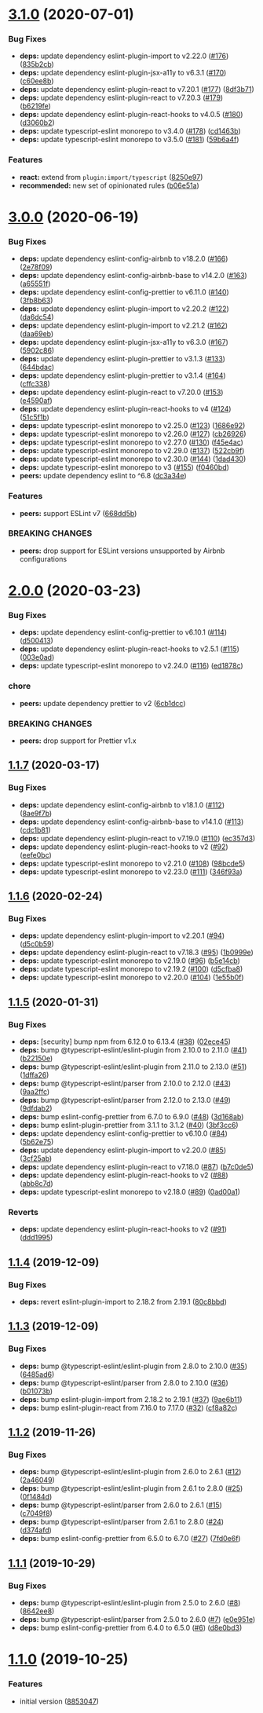 # [3.1.0](https://github.com/rfgamaral/eslint-config-typescript-unified/compare/v3.0.0...v3.1.0) (2020-07-01)


### Bug Fixes

* **deps:** update dependency eslint-plugin-import to v2.22.0 ([#176](https://github.com/rfgamaral/eslint-config-typescript-unified/issues/176)) ([835b2cb](https://github.com/rfgamaral/eslint-config-typescript-unified/commit/835b2cba48597ed698eba8f36c28bee0c9c707fa))
* **deps:** update dependency eslint-plugin-jsx-a11y to v6.3.1 ([#170](https://github.com/rfgamaral/eslint-config-typescript-unified/issues/170)) ([c60ee8b](https://github.com/rfgamaral/eslint-config-typescript-unified/commit/c60ee8b1b4dae1b1e557a831304873e58673460b))
* **deps:** update dependency eslint-plugin-react to v7.20.1 ([#177](https://github.com/rfgamaral/eslint-config-typescript-unified/issues/177)) ([8df3b71](https://github.com/rfgamaral/eslint-config-typescript-unified/commit/8df3b71384237e5f4255dc8ff2a127f8ebab0335))
* **deps:** update dependency eslint-plugin-react to v7.20.3 ([#179](https://github.com/rfgamaral/eslint-config-typescript-unified/issues/179)) ([b6219fe](https://github.com/rfgamaral/eslint-config-typescript-unified/commit/b6219fe02145056fc86694ec45be63980756fe00))
* **deps:** update dependency eslint-plugin-react-hooks to v4.0.5 ([#180](https://github.com/rfgamaral/eslint-config-typescript-unified/issues/180)) ([d3060b2](https://github.com/rfgamaral/eslint-config-typescript-unified/commit/d3060b2f8056c60de71530b2cf421e197d146bc1))
* **deps:** update typescript-eslint monorepo to v3.4.0 ([#178](https://github.com/rfgamaral/eslint-config-typescript-unified/issues/178)) ([cd1463b](https://github.com/rfgamaral/eslint-config-typescript-unified/commit/cd1463b2ad0778f2e4c9e985daebd89c85948298))
* **deps:** update typescript-eslint monorepo to v3.5.0 ([#181](https://github.com/rfgamaral/eslint-config-typescript-unified/issues/181)) ([59b6a4f](https://github.com/rfgamaral/eslint-config-typescript-unified/commit/59b6a4f8901da1834b585f9e6168567dc6467bd1))


### Features

* **react:** extend from `plugin:import/typescript` ([8250e97](https://github.com/rfgamaral/eslint-config-typescript-unified/commit/8250e970421fd750957bbe53c18ff1702839010a))
* **recommended:** new set of opinionated rules ([b06e51a](https://github.com/rfgamaral/eslint-config-typescript-unified/commit/b06e51a5b6061c7355bdbe1282014281e4e524e8))

# [3.0.0](https://github.com/rfgamaral/eslint-config-typescript-unified/compare/v2.0.0...v3.0.0) (2020-06-19)


### Bug Fixes

* **deps:** update dependency eslint-config-airbnb to v18.2.0 ([#166](https://github.com/rfgamaral/eslint-config-typescript-unified/issues/166)) ([2e78f09](https://github.com/rfgamaral/eslint-config-typescript-unified/commit/2e78f092f7ca27262076368ea2b82e2eb93049ba))
* **deps:** update dependency eslint-config-airbnb-base to v14.2.0 ([#163](https://github.com/rfgamaral/eslint-config-typescript-unified/issues/163)) ([a65551f](https://github.com/rfgamaral/eslint-config-typescript-unified/commit/a65551fbbce604caf51a52daed2f7b9ff7857911))
* **deps:** update dependency eslint-config-prettier to v6.11.0 ([#140](https://github.com/rfgamaral/eslint-config-typescript-unified/issues/140)) ([3fb8b63](https://github.com/rfgamaral/eslint-config-typescript-unified/commit/3fb8b63c43dbb306c84fb5d899469cec4820bbd1))
* **deps:** update dependency eslint-plugin-import to v2.20.2 ([#122](https://github.com/rfgamaral/eslint-config-typescript-unified/issues/122)) ([da6dc54](https://github.com/rfgamaral/eslint-config-typescript-unified/commit/da6dc54f2bd180ce58589a2fb672d6cc12629d90))
* **deps:** update dependency eslint-plugin-import to v2.21.2 ([#162](https://github.com/rfgamaral/eslint-config-typescript-unified/issues/162)) ([daa69eb](https://github.com/rfgamaral/eslint-config-typescript-unified/commit/daa69eb9a3d61dcc1f6dda56ffa9cc7868773811))
* **deps:** update dependency eslint-plugin-jsx-a11y to v6.3.0 ([#167](https://github.com/rfgamaral/eslint-config-typescript-unified/issues/167)) ([5902c86](https://github.com/rfgamaral/eslint-config-typescript-unified/commit/5902c86168b3c0fcbff09b4268542a0aa9ddd2eb))
* **deps:** update dependency eslint-plugin-prettier to v3.1.3 ([#133](https://github.com/rfgamaral/eslint-config-typescript-unified/issues/133)) ([644bdac](https://github.com/rfgamaral/eslint-config-typescript-unified/commit/644bdac70d0f6f25d0cf7b5cbb9d90d0cf6de4b4))
* **deps:** update dependency eslint-plugin-prettier to v3.1.4 ([#164](https://github.com/rfgamaral/eslint-config-typescript-unified/issues/164)) ([cffc338](https://github.com/rfgamaral/eslint-config-typescript-unified/commit/cffc338d578ea81a084ff41bca6109f5b17fe15f))
* **deps:** update dependency eslint-plugin-react to v7.20.0 ([#153](https://github.com/rfgamaral/eslint-config-typescript-unified/issues/153)) ([e4590af](https://github.com/rfgamaral/eslint-config-typescript-unified/commit/e4590af2af15af20e05fda479728931b294b2bd7))
* **deps:** update dependency eslint-plugin-react-hooks to v4 ([#124](https://github.com/rfgamaral/eslint-config-typescript-unified/issues/124)) ([51c5f1b](https://github.com/rfgamaral/eslint-config-typescript-unified/commit/51c5f1be89d16db9668569695a4aea39e3d935f5))
* **deps:** update typescript-eslint monorepo to v2.25.0 ([#123](https://github.com/rfgamaral/eslint-config-typescript-unified/issues/123)) ([1686e92](https://github.com/rfgamaral/eslint-config-typescript-unified/commit/1686e92faa1ba7af0f9e9448ddbca7e70945ca6c))
* **deps:** update typescript-eslint monorepo to v2.26.0 ([#127](https://github.com/rfgamaral/eslint-config-typescript-unified/issues/127)) ([cb26926](https://github.com/rfgamaral/eslint-config-typescript-unified/commit/cb26926a3f4f82cee6bbca3774b2fdc780bb23bf))
* **deps:** update typescript-eslint monorepo to v2.27.0 ([#130](https://github.com/rfgamaral/eslint-config-typescript-unified/issues/130)) ([f45e4ac](https://github.com/rfgamaral/eslint-config-typescript-unified/commit/f45e4ac3f87f32a8d250777ac38a108b568b371b))
* **deps:** update typescript-eslint monorepo to v2.29.0 ([#137](https://github.com/rfgamaral/eslint-config-typescript-unified/issues/137)) ([522cb9f](https://github.com/rfgamaral/eslint-config-typescript-unified/commit/522cb9f09cdb0a25b937bc87dff0917b6e3f3cac))
* **deps:** update typescript-eslint monorepo to v2.30.0 ([#144](https://github.com/rfgamaral/eslint-config-typescript-unified/issues/144)) ([1dad430](https://github.com/rfgamaral/eslint-config-typescript-unified/commit/1dad430885558829317796dd085cc1cd0a7a36c1))
* **deps:** update typescript-eslint monorepo to v3 ([#155](https://github.com/rfgamaral/eslint-config-typescript-unified/issues/155)) ([f0460bd](https://github.com/rfgamaral/eslint-config-typescript-unified/commit/f0460bd215c29e5a2f8de2f1133377ef8d28680f))
* **peers:** update dependency eslint to ^6.8 ([dc3a34e](https://github.com/rfgamaral/eslint-config-typescript-unified/commit/dc3a34eec459f786a95e5284f87750272e50312d))


### Features

* **peers:** support ESLint v7 ([668dd5b](https://github.com/rfgamaral/eslint-config-typescript-unified/commit/668dd5bce1d0da45d0619cddec153bb764a943b2))


### BREAKING CHANGES

* **peers:** drop support for ESLint versions unsupported by Airbnb
configurations

# [2.0.0](https://github.com/rfgamaral/eslint-config-typescript-unified/compare/v1.1.7...v2.0.0) (2020-03-23)


### Bug Fixes

* **deps:** update dependency eslint-config-prettier to v6.10.1 ([#114](https://github.com/rfgamaral/eslint-config-typescript-unified/issues/114)) ([d500413](https://github.com/rfgamaral/eslint-config-typescript-unified/commit/d500413a2025b85ad386d7967c6f511ec78a107c))
* **deps:** update dependency eslint-plugin-react-hooks to v2.5.1 ([#115](https://github.com/rfgamaral/eslint-config-typescript-unified/issues/115)) ([003e0ad](https://github.com/rfgamaral/eslint-config-typescript-unified/commit/003e0adfbb2cab341f818d4f181eb9812709882a))
* **deps:** update typescript-eslint monorepo to v2.24.0 ([#116](https://github.com/rfgamaral/eslint-config-typescript-unified/issues/116)) ([ed1878c](https://github.com/rfgamaral/eslint-config-typescript-unified/commit/ed1878c83836f4ce39d6c8a12d6848cdf2c7efb7))


### chore

* **peers:** update dependency prettier to v2 ([6cb1dcc](https://github.com/rfgamaral/eslint-config-typescript-unified/commit/6cb1dcc09cb1644a52feb887eebf591ff3e54f68))


### BREAKING CHANGES

* **peers:** drop support for Prettier v1.x

## [1.1.7](https://github.com/rfgamaral/eslint-config-typescript-unified/compare/v1.1.6...v1.1.7) (2020-03-17)


### Bug Fixes

* **deps:** update dependency eslint-config-airbnb to v18.1.0 ([#112](https://github.com/rfgamaral/eslint-config-typescript-unified/issues/112)) ([8ae9f7b](https://github.com/rfgamaral/eslint-config-typescript-unified/commit/8ae9f7bea914553edd9ca7786d66983da52277d5))
* **deps:** update dependency eslint-config-airbnb-base to v14.1.0 ([#113](https://github.com/rfgamaral/eslint-config-typescript-unified/issues/113)) ([cdc1b81](https://github.com/rfgamaral/eslint-config-typescript-unified/commit/cdc1b819f9dd618643680c537ec3d6709f19946d))
* **deps:** update dependency eslint-plugin-react to v7.19.0 ([#110](https://github.com/rfgamaral/eslint-config-typescript-unified/issues/110)) ([ec357d3](https://github.com/rfgamaral/eslint-config-typescript-unified/commit/ec357d3d4d760d3853abe2892bb6ceabe54eb066))
* **deps:** update dependency eslint-plugin-react-hooks to v2 ([#92](https://github.com/rfgamaral/eslint-config-typescript-unified/issues/92)) ([eefe0bc](https://github.com/rfgamaral/eslint-config-typescript-unified/commit/eefe0bc5c9e7081d0e0302560aad16903e089976))
* **deps:** update typescript-eslint monorepo to v2.21.0 ([#108](https://github.com/rfgamaral/eslint-config-typescript-unified/issues/108)) ([98bcde5](https://github.com/rfgamaral/eslint-config-typescript-unified/commit/98bcde59b1f2c8556abd37ed01ec4b77bf10f326))
* **deps:** update typescript-eslint monorepo to v2.23.0 ([#111](https://github.com/rfgamaral/eslint-config-typescript-unified/issues/111)) ([346f93a](https://github.com/rfgamaral/eslint-config-typescript-unified/commit/346f93accac818f3053f85db766ee4aadef5cdd9))

## [1.1.6](https://github.com/rfgamaral/eslint-config-typescript-unified/compare/v1.1.5...v1.1.6) (2020-02-24)


### Bug Fixes

* **deps:** update dependency eslint-plugin-import to v2.20.1 ([#94](https://github.com/rfgamaral/eslint-config-typescript-unified/issues/94)) ([d5c0b59](https://github.com/rfgamaral/eslint-config-typescript-unified/commit/d5c0b599506d103e91779efda6775c74e3d27f43))
* **deps:** update dependency eslint-plugin-react to v7.18.3 ([#95](https://github.com/rfgamaral/eslint-config-typescript-unified/issues/95)) ([1b0999e](https://github.com/rfgamaral/eslint-config-typescript-unified/commit/1b0999e57d7f2301214934acb2f8f09dd07cdded))
* **deps:** update typescript-eslint monorepo to v2.19.0 ([#96](https://github.com/rfgamaral/eslint-config-typescript-unified/issues/96)) ([b5e14cb](https://github.com/rfgamaral/eslint-config-typescript-unified/commit/b5e14cb6b28ba64d06ea35b9d4ab8b4275a42e3e))
* **deps:** update typescript-eslint monorepo to v2.19.2 ([#100](https://github.com/rfgamaral/eslint-config-typescript-unified/issues/100)) ([d5cfba8](https://github.com/rfgamaral/eslint-config-typescript-unified/commit/d5cfba8662d3e68491562b47870808a01b86d5de))
* **deps:** update typescript-eslint monorepo to v2.20.0 ([#104](https://github.com/rfgamaral/eslint-config-typescript-unified/issues/104)) ([1e55b0f](https://github.com/rfgamaral/eslint-config-typescript-unified/commit/1e55b0fad89c42522d5a394907281df96666be4a))

## [1.1.5](https://github.com/rfgamaral/eslint-config-typescript-unified/compare/v1.1.4...v1.1.5) (2020-01-31)


### Bug Fixes

* **deps:** [security] bump npm from 6.12.0 to 6.13.4 ([#38](https://github.com/rfgamaral/eslint-config-typescript-unified/issues/38)) ([02ece45](https://github.com/rfgamaral/eslint-config-typescript-unified/commit/02ece45e9036c04e09223d6302c82bed4b9eefb5))
* **deps:** bump @typescript-eslint/eslint-plugin from 2.10.0 to 2.11.0 ([#41](https://github.com/rfgamaral/eslint-config-typescript-unified/issues/41)) ([b22150e](https://github.com/rfgamaral/eslint-config-typescript-unified/commit/b22150e0916caea1b71f097c0cbc42a1a22d5914))
* **deps:** bump @typescript-eslint/eslint-plugin from 2.11.0 to 2.13.0 ([#51](https://github.com/rfgamaral/eslint-config-typescript-unified/issues/51)) ([1dffa26](https://github.com/rfgamaral/eslint-config-typescript-unified/commit/1dffa26bfc9bf86bc66f3e338e21f8f94890a598))
* **deps:** bump @typescript-eslint/parser from 2.10.0 to 2.12.0 ([#43](https://github.com/rfgamaral/eslint-config-typescript-unified/issues/43)) ([9aa2ffc](https://github.com/rfgamaral/eslint-config-typescript-unified/commit/9aa2ffc33bcd05aa6fd7e191e5f9b510bceaabb9))
* **deps:** bump @typescript-eslint/parser from 2.12.0 to 2.13.0 ([#49](https://github.com/rfgamaral/eslint-config-typescript-unified/issues/49)) ([9dfdab2](https://github.com/rfgamaral/eslint-config-typescript-unified/commit/9dfdab2c89063c797c1cd15f21c11470357ea279))
* **deps:** bump eslint-config-prettier from 6.7.0 to 6.9.0 ([#48](https://github.com/rfgamaral/eslint-config-typescript-unified/issues/48)) ([3d168ab](https://github.com/rfgamaral/eslint-config-typescript-unified/commit/3d168abe7e1495e8d5ee9e01d8fe5c26b3019720))
* **deps:** bump eslint-plugin-prettier from 3.1.1 to 3.1.2 ([#40](https://github.com/rfgamaral/eslint-config-typescript-unified/issues/40)) ([3bf3cc6](https://github.com/rfgamaral/eslint-config-typescript-unified/commit/3bf3cc6739018d8ed57c6df8a7fbe2b9eff87fdf))
* **deps:** update dependency eslint-config-prettier to v6.10.0 ([#84](https://github.com/rfgamaral/eslint-config-typescript-unified/issues/84)) ([5b62e75](https://github.com/rfgamaral/eslint-config-typescript-unified/commit/5b62e75dd3259f4c6bd86015bb4a0b539fd7b9d0))
* **deps:** update dependency eslint-plugin-import to v2.20.0 ([#85](https://github.com/rfgamaral/eslint-config-typescript-unified/issues/85)) ([3cf25ab](https://github.com/rfgamaral/eslint-config-typescript-unified/commit/3cf25ab3e7c7e611c8c31c92dfc0485e3cb48062))
* **deps:** update dependency eslint-plugin-react to v7.18.0 ([#87](https://github.com/rfgamaral/eslint-config-typescript-unified/issues/87)) ([b7c0de5](https://github.com/rfgamaral/eslint-config-typescript-unified/commit/b7c0de57c645de7ab0dcbd1d07d94fdf4da51cda))
* **deps:** update dependency eslint-plugin-react-hooks to v2 ([#88](https://github.com/rfgamaral/eslint-config-typescript-unified/issues/88)) ([abb8c7d](https://github.com/rfgamaral/eslint-config-typescript-unified/commit/abb8c7d23cb5615923d8bda4332a8ebd4d124462))
* **deps:** update typescript-eslint monorepo to v2.18.0 ([#89](https://github.com/rfgamaral/eslint-config-typescript-unified/issues/89)) ([0ad00a1](https://github.com/rfgamaral/eslint-config-typescript-unified/commit/0ad00a186350127ff2fcc59cbe1f9a17ab8ca9bf))


### Reverts

* **deps:** update dependency eslint-plugin-react-hooks to v2 ([#91](https://github.com/rfgamaral/eslint-config-typescript-unified/issues/91)) ([ddd1995](https://github.com/rfgamaral/eslint-config-typescript-unified/commit/ddd1995f71f1127d20a1de7ae13456057c307a33))

## [1.1.4](https://github.com/rfgamaral/eslint-config-typescript-unified/compare/v1.1.3...v1.1.4) (2019-12-09)


### Bug Fixes

* **deps:** revert eslint-plugin-import to 2.18.2 from 2.19.1 ([80c8bbd](https://github.com/rfgamaral/eslint-config-typescript-unified/commit/80c8bbd23e4a6bd6ad62423c68bbc1b287f97f77))

## [1.1.3](https://github.com/rfgamaral/eslint-config-typescript-unified/compare/v1.1.2...v1.1.3) (2019-12-09)


### Bug Fixes

* **deps:** bump @typescript-eslint/eslint-plugin from 2.8.0 to 2.10.0 ([#35](https://github.com/rfgamaral/eslint-config-typescript-unified/issues/35)) ([6485ad6](https://github.com/rfgamaral/eslint-config-typescript-unified/commit/6485ad677f2f9d9020e8e435c3188db5e1eb0063))
* **deps:** bump @typescript-eslint/parser from 2.8.0 to 2.10.0 ([#36](https://github.com/rfgamaral/eslint-config-typescript-unified/issues/36)) ([b01073b](https://github.com/rfgamaral/eslint-config-typescript-unified/commit/b01073ba5d31a93b3fff8d3415f0afb0a1307d34))
* **deps:** bump eslint-plugin-import from 2.18.2 to 2.19.1 ([#37](https://github.com/rfgamaral/eslint-config-typescript-unified/issues/37)) ([9ae6b11](https://github.com/rfgamaral/eslint-config-typescript-unified/commit/9ae6b11c5cca056351cc05e29cdc8560a17efe09))
* **deps:** bump eslint-plugin-react from 7.16.0 to 7.17.0 ([#32](https://github.com/rfgamaral/eslint-config-typescript-unified/issues/32)) ([cf8a82c](https://github.com/rfgamaral/eslint-config-typescript-unified/commit/cf8a82cc424218f30d22d5acc1f783a06b8d5194))

## [1.1.2](https://github.com/rfgamaral/eslint-config-typescript-unified/compare/v1.1.1...v1.1.2) (2019-11-26)


### Bug Fixes

* **deps:** bump @typescript-eslint/eslint-plugin from 2.6.0 to 2.6.1 ([#12](https://github.com/rfgamaral/eslint-config-typescript-unified/issues/12)) ([2a46049](https://github.com/rfgamaral/eslint-config-typescript-unified/commit/2a4604994c84048ab8cbca21b040a3a6bba51042))
* **deps:** bump @typescript-eslint/eslint-plugin from 2.6.1 to 2.8.0 ([#25](https://github.com/rfgamaral/eslint-config-typescript-unified/issues/25)) ([0f1484d](https://github.com/rfgamaral/eslint-config-typescript-unified/commit/0f1484dd17aa241d62555e11e93c77e3f1a5b5df))
* **deps:** bump @typescript-eslint/parser from 2.6.0 to 2.6.1 ([#15](https://github.com/rfgamaral/eslint-config-typescript-unified/issues/15)) ([c7049f8](https://github.com/rfgamaral/eslint-config-typescript-unified/commit/c7049f80514482321d6dbc1d9e40b0769e52f812))
* **deps:** bump @typescript-eslint/parser from 2.6.1 to 2.8.0 ([#24](https://github.com/rfgamaral/eslint-config-typescript-unified/issues/24)) ([d374afd](https://github.com/rfgamaral/eslint-config-typescript-unified/commit/d374afd95ca3f5c8f9fbcb6d566a7f8c23e5c07c))
* **deps:** bump eslint-config-prettier from 6.5.0 to 6.7.0 ([#27](https://github.com/rfgamaral/eslint-config-typescript-unified/issues/27)) ([7fd0e6f](https://github.com/rfgamaral/eslint-config-typescript-unified/commit/7fd0e6f751372f7c54c265b6c58fbbc625250d78))

## [1.1.1](https://github.com/rfgamaral/eslint-config-typescript-unified/compare/v1.1.0...v1.1.1) (2019-10-29)


### Bug Fixes

* **deps:** bump @typescript-eslint/eslint-plugin from 2.5.0 to 2.6.0 ([#8](https://github.com/rfgamaral/eslint-config-typescript-unified/issues/8)) ([8642ee8](https://github.com/rfgamaral/eslint-config-typescript-unified/commit/8642ee8ffa82baaebc2c4a3b36abf0c72bb91470))
* **deps:** bump @typescript-eslint/parser from 2.5.0 to 2.6.0 ([#7](https://github.com/rfgamaral/eslint-config-typescript-unified/issues/7)) ([e0e951e](https://github.com/rfgamaral/eslint-config-typescript-unified/commit/e0e951e3b7065731f7a25f7bef421853bb6b531d))
* **deps:** bump eslint-config-prettier from 6.4.0 to 6.5.0 ([#6](https://github.com/rfgamaral/eslint-config-typescript-unified/issues/6)) ([d8e0bd3](https://github.com/rfgamaral/eslint-config-typescript-unified/commit/d8e0bd3f5fe8ddf2042c770db9d49d3ef12eab8e))

# [1.1.0](https://github.com/rfgamaral/eslint-config-typescript-unified/compare/v1.0.0...v1.1.0) (2019-10-25)


### Features

* initial version ([8853047](https://github.com/rfgamaral/eslint-config-typescript-unified/commit/88530473c1dc4dd46c35eb05c536e4e4fdfdd825))

